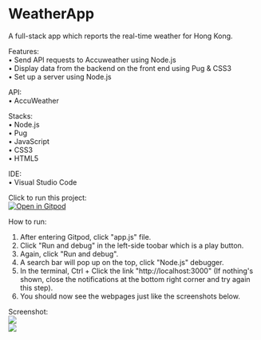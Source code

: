 # WeatherApp
 A full-stack app which reports the real-time weather for Hong Kong.

Features: <br>
• Send API requests to Accuweather using Node.js <br>
• Display data from the backend on the front end using Pug & CSS3 <br>
• Set up a server using Node.js

API: <br>
 • AccuWeather

Stacks: <br>
 • Node.js <br>
 • Pug <br>
 • JavaScript <br>
 • CSS3 <br>
 • HTML5 <br>

IDE: <br>
 • Visual Studio Code 

Click to run this project: <br>
[![Open in Gitpod](https://gitpod.io/button/open-in-gitpod.svg)](https://gitpod.io/#https://github.com/harmonypang/WeatherApp)

How to run: <br>
1. After entering Gitpod, click "app.js" file. <br>
2. Click "Run and debug" in the left-side toobar which is a play button. <br>
3. Again, click "Run and debug". <br>
4. A search bar will pop up on the top, click "Node.js" debugger. <br>
5. In the terminal, Ctrl + Click the link "http://localhost:3000" (If nothing's shown, close the notifications at the bottom right corner and try again this step). <br>
6. You should now see the webpages just like the screenshots below.

 Screenshot: <br>
 <img src="https://i.imgur.com/YS4U553.png"> <br>
 <img src="https://i.imgur.com/0lud6aN.png">


